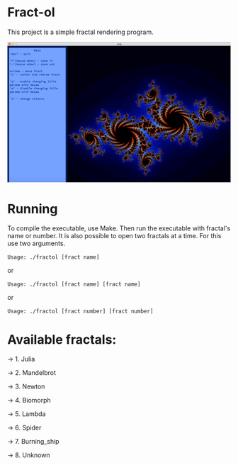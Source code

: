 # Fract-ol
This project is a simple fractal rendering program.

<p align="center">
<img src="https://github.com/akulaiev/Fract-ol/blob/master/demo.png" width="550">
</p>

# Running

To compile the executable, use Make. Then run the executable with fractal's name or number.
It is also possible to open two fractals at a time. For this use two arguments.
```
Usage: ./fractol [fract name]
```
or
```
Usage: ./fractol [fract name] [fract name]
```
or
```
Usage: ./fractol [fract number] [fract number]
```
# Available fractals:

-> 1. Julia

-> 2. Mandelbrot

-> 3. Newton

-> 4. Biomorph

-> 5. Lambda

-> 6. Spider

-> 7. Burning_ship

-> 8. Unknown
